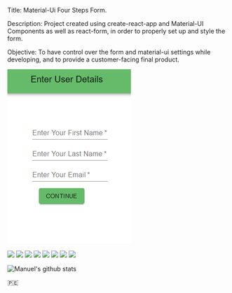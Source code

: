 Title: Material-Ui Four Steps Form.

Description: Project created using create-react-app and Material-UI Components as well as react-form, in order to properly set up and style the form.

Objective: To have control over the form and material-ui settings while developing, and to provide a customer-facing final product.

[![Header](https://raw.githubusercontent.com/manuepeva/Material-ui-React-Step-Form/master/Screenshot_2020-12-29%20React%20App.png "Header")](https://raw.githubusercontent.com/manuepeva/Material-ui-React-Step-Form/master/Screenshot_2020-12-29%20React%20App.png)

![](https://img.shields.io/badge/CODE-HTML-informational?style=flat&logoColor=white&color=2bbc8a)
![](https://img.shields.io/badge/CODE-CSS-informational?style=flat&logoColor=white&color=2bbc8a)
![](https://img.shields.io/badge/CODE-JavaScript-informational?style=flat&logoColor=white&color=2bbc8a)
![](https://img.shields.io/badge/LIBRARY-REACT-informational?style=flat&logoColor=white&color=2bbc8a)
![](https://img.shields.io/badge/OS-WINDOWS-informational?style=flat&logoColor=white&color=2bbc8a)
![](https://img.shields.io/badge/EDITOR-VISUALSTUDIO-informational?style=flat&logoColor=white&color=2bbc8a)
![](https://img.shields.io/badge/SHELL-GITBASH-informational?style=flat&logoColor=white&color=2bbc8a)
![](https://img.shields.io/badge/LIBRARY-MATERIALUI-informational?style=flat&logoColor=white&color=2bbc8a)

![Manuel's github stats](https://github-readme-stats.vercel.app/api?username=manuepeva&show_icons=true&theme=tokyonight)

🇵🇪
